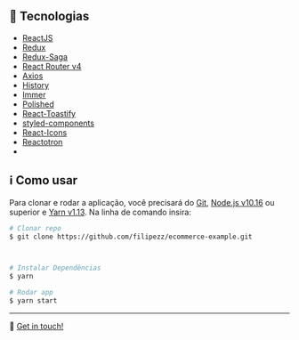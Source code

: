 

## 🤖 Tecnologias

-  [ReactJS](https://reactjs.org/)
-  [Redux](https://redux.js.org/)
-  [Redux-Saga](https://redux-saga.js.org/)
-  [React Router v4](https://github.com/ReactTraining/react-router)
-  [Axios](https://github.com/axios/axios)
-  [History](https://www.npmjs.com/package/history)
-  [Immer](https://github.com/immerjs/immer)
-  [Polished](https://polished.js.org/)
-  [React-Toastify](https://fkhadra.github.io/react-toastify/)
-  [styled-components](https://www.styled-components.com/)
-  [React-Icons](https://react-icons.netlify.com/)
-  [Reactotron](https://infinite.red/reactotron)
-

## :information_source: Como usar

Para clonar e rodar a aplicação, você precisará do [Git](https://git-scm.com), [Node.js v10.16][nodejs] ou superior e [Yarn v1.13][yarn]. Na linha de comando insira:

```bash
# Clonar repo
$ git clone https://github.com/filipezz/ecommerce-example.git



# Instalar Dependências
$ yarn 

# Rodar app
$ yarn start
```


---

:wave: [Get in touch!](https://www.linkedin.com/in/filipemarron/)

[nodejs]: https://nodejs.org/
[yarn]: https://yarnpkg.com/
[vc]: https://code.visualstudio.com/
[vceditconfig]: https://marketplace.visualstudio.com/items?itemName=EditorConfig.EditorConfig
[vceslint]: https://marketplace.visualstudio.com/items?itemName=dbaeumer.vscode-eslint
